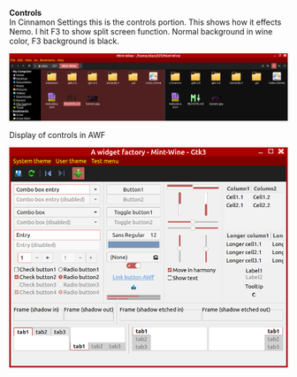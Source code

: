 <b>Controls</b><br>
In Cinnamon Settings this is the controls portion.  This shows how it effects Nemo.  I hit F3 to show split screen function.  Normal background in wine color, F3 background is black.

![](Sample.png)

Display of controls in AWF

![](Sample2.png)